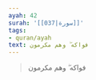 ```yaml
---
ayah: 42
surah: '[[037|سورة]]'
tags:
- quran/ayah
text: فواكه ۖ وهم مكرمون
---
```

> فواكه ۖ وهم مكرمون

